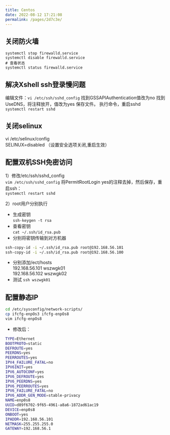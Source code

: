 ```yaml
---
title: Centos
date: 2022-08-12 17:21:08
permalink: /pages/2d7c3e/
---
```


## 关闭防火墙
```shell
systemctl stop firewalld.service
systemctl disable firewalld.service
# 查看状态
systemctl status firewalld.service
```
## 解决Xshell ssh登录慢问题
编辑文件：`vi /etc/ssh/sshd_config`
找到GSSAPIAuthentication值改为no
找到UseDNS，将注释放开，值改为yes
保存文件。
执行命令，重启sshd\
```systemctl restart sshd```

## 关闭selinux
vi /etc/selinux/config \
SELINUX=disabled （设置安全选项关闭,重启生效）

## 配置双机SSH免密访问
1）修改/etc/ssh/sshd_config \
```vim /etc/ssh/sshd_config```
将PermitRootLogin yes的注释去掉，然后保存，重启ssh：\
```systemctl restart sshd```

2）root用户分别执行
- 生成密钥 \
`ssh-keygen -t rsa`
- 查看密钥 \
`cat ~/.ssh/id_rsa.pub`
- 分别将密钥传输到对方机器
```bash
ssh-copy-id -i ~/.ssh/id_rsa.pub root@192.168.56.101
ssh-copy-id -i ~/.ssh/id_rsa.pub root@192.168.56.100
```
- 分别添加/ect/hosts \
192.168.56.101 wszwgk01 \
192.168.56.102 wszwgk02
- 测试
`ssh wszwgk01`

## 配置静态IP
```bash
cd /etc/sysconfig/network-scripts/
cp ifcfg-enpOs3 ifcfg-enpOs8
vim ifcfg-enpOs8
```
- 修改后：
```bash
TYPE=Ethernet
BOOTPROTO=static
DEFROUTE=yes
PEERDNS=yes
PEERROUTES=yes
IPV4_FAILURE_FATAL=no
IPV6INIT=yes
IPV6_AUTOCONF=yes
IPV6_DEFROUTE=yes
IPV6_PEERDNS=yes
IPV6_PEERROUTES=yes
IPV6_FAILURE_FATAL=no
IPV6_ADDR_GEN_MODE=stable-privacy
NAME=enp0s8
UUID=d89f6702-9f65-4961-a8a6-1872ad61ac19
DEVICE=enp0s8
ONBOOT=yes
IPADDR=192.168.56.101
NETMASK=255.255.255.0
GATEWAY=192.168.56.1
```
